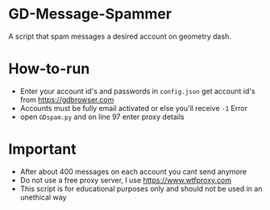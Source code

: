 # GD-Message-Spammer
A script that spam messages a desired account on geometry dash.
# How-to-run
- Enter your account id's and passwords in `config.json` get account id's from https://gdbrowser.com
- Accounts must be fully email activated or else you'll receive `-1` Error
- open `GDspam.py` and on line 97 enter proxy details
# Important
- After about 400 messages on each account you cant send anymore
- Do not use a free proxy server, I use https://www.wtfproxy.com
- This script is for educational purposes only and should not be used in an unethical way
